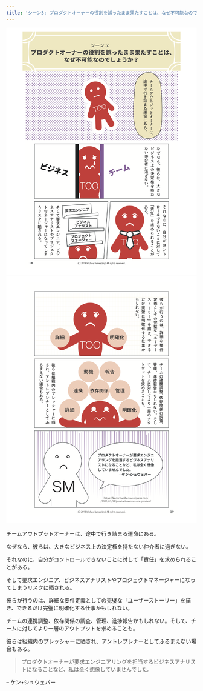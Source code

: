 ```yaml
---
title: 'シーン5: プロダクトオーナーの役割を誤ったまま果たすことは、なぜ不可能なのでしょうか？'
---
```

[
    ![page 18](/images/page-18.png)
    ![page 19](/images/page-19.png)
](/)

チームアウトプットオーナーは、途中で行き詰まる運命にある。

 なぜなら、彼らは、大きなビジネス上の決定権を持たない仲介者に過ぎない。

それなのに、自分がコントロールできないことに対して「責任」を求められることがある。

そして要求エンジニア、ビジネスアナリストやプロジェクトマネージャーになってしまうリスクに晒される。

彼らが行うのは、詳細な要件定義としての完璧な「ユーザーストーリー」を描き、できるだけ完璧に明確化する仕事かもしれない。

チームの連携調整、依存関係の調査、管理、進捗報告かもしれない。そして、チームに対してより一層のアウトプットを求めることも。

 彼らは組織内のプレッシャーに晒され、アントレプレナーとしてふるまえない場合もある。

> プロダクトオーナーが要求エンジニアリングを担当するビジネスアナリストになることなど、私は全く想像していませんでした。

– ケン•シュウェバー
